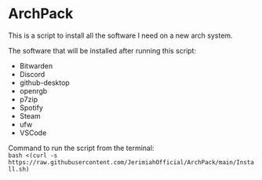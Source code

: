 # ArchPack
This is a script to install all the software I need on a new arch system.

The software that will be installed after running this script:
- Bitwarden
- Discord
- github-desktop
- openrgb
- p7zip
- Spotify
- Steam
- ufw
- VSCode

Command to run the script from the terminal:  
`bash <(curl -s https://raw.githubusercontent.com/JerimiahOfficial/ArchPack/main/Install.sh)`
